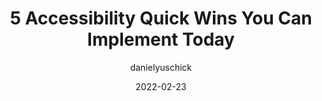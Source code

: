 ---
author: danielyuschick
date: 2022-02-23
draft: true
publisher: css
tags:
  - accessibility
target_url: https://css-tricks.com/5-accessibility-quick-wins-you-can-implement-today/
title: 5 Accessibility Quick Wins You Can Implement Today
---